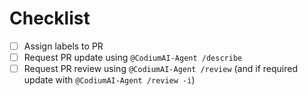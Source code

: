 # Checklist

- [ ] Assign labels to PR
- [ ] Request PR update using `@CodiumAI-Agent /describe`
- [ ] Request PR review using `@CodiumAI-Agent /review` (and if required update with `@CodiumAI-Agent /review -i`)
